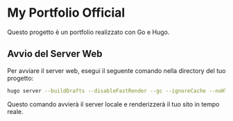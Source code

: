 # My Portfolio Official

Questo progetto è un portfolio realizzato con Go e Hugo.

## Avvio del Server Web

Per avviare il server web, esegui il seguente comando nella directory del tuo progetto:

```bash
hugo server --buildDrafts --disableFastRender --gc --ignoreCache --noHTTPCache --forceSyncStatic --verbose -w
```

Questo comando avvierà il server locale e renderizzerà il tuo sito in tempo reale.

